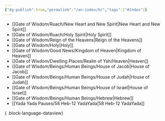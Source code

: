 ```yaml
---
{"dg-publish":true,"permalink":"/an-index/h/","tags":["#Index"]}
---
```



- [[Gate of Wisdom/Ruach/New Heart and New Spirit\|New Heart and New Spirit]]
- [[Gate of Wisdom/Ruach/Holy Spirit\|Holy Spirit]]
- [[Gate of Wisdom/Reign of the Heavens\|Reign of the Heavens]]
- [[Gate of Wisdom/Holy\|Holy]]
- [[Gate of Wisdom/Good News/Kingdom of Heaven\|Kingdom of Heaven]]
- [[Gate of Wisdom/Dwelling Places/Realm of Yah/Heaven\|Heaven]]
- [[Gate of Wisdom/Beings/Human Beings/House of Jacob\|House of Jacob]]
- [[Gate of Wisdom/Beings/Human Beings/House of Judah\|House of Judah]]
- [[Gate of Wisdom/Beings/Human Beings/House of Israel\|House of Israel]]
- [[Gate of Wisdom/Beings/Human Beings/Hebrew\|Hebrew]]
- [[Yada Yada Pauses/58 Heb-12 YadaYada\|58 Heb-12 YadaYada]]

{ .block-language-dataview}